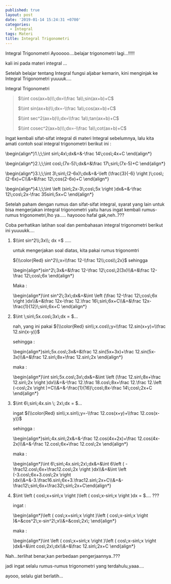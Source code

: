 ```yaml
---
published: true
layout: post
date: '2019-01-14 15:24:31 +0700'
categories:
  - Integral
tags: Materi
title: Integral Trigonometri
---
```

Integral Trigonometri Ayooooo….belajar trigonometri lagi…!!!!!

kali ini pada materi integral …

Setelah belajar tentang Integral fungsi aljabar kemarin, kini menginjak ke Integral Trigonometri yuuuuk….

Integral Trigonometri

> $\\int cos(ax+b)\\;dx=\\frac 1a\\;sin(ax+b)+C$
> 
> $\\int sin(ax+b)\\;dx=-\\frac 1a\\;cos(ax+b)+C$
> 
> $\\int sec^2(ax+b)\\;dx=\\frac 1a\\;tan(ax+b)+C$
> 
> $\\int cosec^2(ax+b)\\;dx=-\\frac 1a\\;cot(ax+b)+C$

Ingat kembali sifat-sifat integral di materi Integral sebelumnya, lalu kita amati contoh soal integral trigonometri berikut ini :

\\begin{align\*}1.\\;\\;\\int sin\\;4x\\;dx&=&-\\frac 14\\;cos\\;4x+C \\end{align\*}

\\begin{align\*}2.\\;\\;\\int cos\\;(7x-5)\\;dx&=&\\frac 17\\;sin\\;(7x-5)+C \\end{align\*}

\\begin{align\*}3.\\;\\;\\int 3\\;sin\\;(2-6x)\\;dx&=&-\\left (\\frac{3}{-6} \\right )\\;cos\\;(2-6x)+C\\\\&=&\\frac 12\\;cos(2-6x)+C \\end{align\*}

\\begin{align\*}4.\\;\\;\\int \\left (sin\\;2x-3\\;cos\\;5x \\right )dx&=&-\\frac 12\\;cos\\;2x-\\frac 35sin\\;5x+C \\end{align\*}

Setelah paham dengan rumus dan sifat-sifat integral, syarat yang lain untuk bisa mengerjakan integral trigonometri yaitu harus ingat kembali rumus-rumus trigonometri,lho ya….. hayoooo hafal gak,neh..???

Coba perhatikan latihan soal dan pembahasan integral trigonometri berikut ini yuuuukk….

1.  $\\int sin^2\\;3x\\; dx =$ …..
    
    untuk mengerjakan soal diatas, kita pakai rumus trigonomtri
    
    ${\\color{Red} sin^2\\;x=\\frac 12-\\frac 12\\;cos\\;2x}$ sehingga
    
    \\begin{align\*}sin^2\\;3x&=&\\frac 12-\\frac 12\\;cos\\;2(3x)\\\\&=&\\frac 12-\\frac 12\\;cos\\;6x \\end{align\*}
    
    Maka :
    
    \\begin{align\*}\\int sin^2\\;3x\\;dx&=&\\int \\left (\\frac 12-\\frac 12\\;cos\\;6x \\right )dx\\\\&=&\\frac 12x-\\frac 12.\\frac 16\\;sin\\;6x+C\\\\&=&\\frac 12x-\\frac{1}{12}\\;sin\\;6x+C \\end{align\*}
    
2.  $\\int \\;sin\\;5x.cos\\;3x\\;dx = $…
    
    nah, yang ini pakai ${\\color{Red} sin\\;x.cos\\;y=\\frac 12.sin(x+y)+\\frac 12.sin(x-y)}$
    
    sehingga :
    
    \\begin{align\*}sin\\;5x.cos\\;3x&=&\\frac 12.sin(5x+3x)+\\frac 12.sin(5x-3x)\\\\&=&\\frac 12.sin\\;8x+\\frac 12.sin\\;2x \\end{align\*}
    
    maka :
    
    \\begin{align\*}\\int sin\\;5x.cos\\;3x\\;dx&=&\\int \\left (\\frac 12.sin\\;8x+\\frac 12.sin\\;2x \\right )dx\\\\&=&-\\frac 12.\\frac 18.cos\\;8x+\\frac 12.\\frac 12.\\left (-cos\\;2x \\right )+C\\\\&=&-\\frac{1}{16}\\;cos\\;8x-\\frac 14\\;cos\\;2x+C \\end{align\*}
    
3.  $\\int 6\\;sin\\;4x.sin \\; 2x\\;dx = $…
    
    ingat ${\\color{Red} sin\\;x.sin\\;y=-\\frac 12.cos(x+y)+\\frac 12.cos(x-y)}$
    
    sehingga :
    
    \\begin{align\*}sin\\;4x.sin\\;2x&=&-\\frac 12.cos(4x+2x)+\\frac 12.cos(4x-2x)\\\\&=&-\\frac 12.cos\\;6x+\\frac 12.cos\\;2x \\end{align\*}
    
    maka :
    
    \\begin{align\*}\\int 6\\;sin\\;4x.sin\\;2x\\;dx&=&\\int 6\\left ( -\\frac12.cos\\;6x+\\frac12.cos\\;2x \\right )dx\\\\&=&\\int \\left (-3.cos\\;6x+3.cos\\;2x \\right )dx\\\\&=&-3.\\frac16.sin\\;6x+3.\\frac12.sin\\;2x+C\\\\&=&-\\frac12\\;sin\\;6x+\\frac32\\;sin\\;2x+C\\end{align\*}
    
4.  $\\int \\left ( cos\\;x+sin\\;x \\right )\\left ( cos\\;x-sin\\;x \\right )dx = $…. ???
    
    ingat :
    
    \\begin{align\*}\\left ( cos\\;x+sin\\;x \\right )\\left ( cos\\;x-sin\\;x \\right )&=&cos^2\\;x-sin^2\\;x\\\\&=&cos\\;2x\\; \\end{align\*}
    
    maka :
    
    \\begin{align\*}\\int \\left ( cos\\;x+sin\\;x \\right )\\left ( cos\\;x-sin\\;x \\right )dx&=&\\int cos\\;2x\\;dx\\\\&=&\\frac 12.sin\\;2x+C \\end{align\*}
    

Nah…terlihat benar,kan perbedaan pengerjaannya..???

jadi ingat selalu rumus-rumus trigonometri yang terdahulu,yaaa….

ayooo, selalu giat berlatih…
